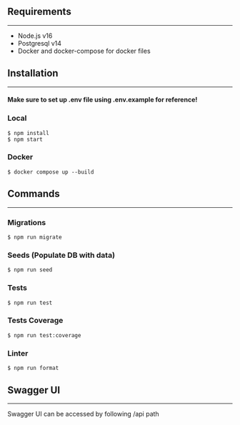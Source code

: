 ## Requirements
***
- Node.js v16
- Postgresql v14
- Docker and docker-compose for docker files
## Installation
***
#### Make sure to set up .env file using .env.example for reference!
### Local
````
$ npm install
$ npm start
````
### Docker
````
$ docker compose up --build
````
## Commands
***
### Migrations
````
$ npm run migrate
````
### Seeds (Populate DB with data)
````
$ npm run seed
````
### Tests
````
$ npm run test
````
### Tests Coverage
````
$ npm run test:coverage
````
### Linter
````
$ npm run format
````
## Swagger UI
***
Swagger UI can be accessed by following /api path